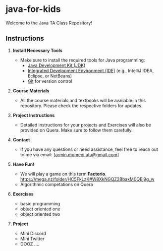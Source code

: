 # java-for-kids

Welcome to the Java TA Class Repository!

## Instructions

1. **Install Necessary Tools**
   - Make sure to install the required tools for Java programming:
     - [Java Development Kit (JDK)](https://www.oracle.com/java/technologies/javase-downloads.html)
     - [Integrated Development Environment (IDE)](https://www.jetbrains.com/idea/) (e.g., IntelliJ IDEA, Eclipse, or NetBeans)
     - [Git](https://git-scm.com/) for version control

2. **Course Materials**
   - All the course materials and textbooks will be available in this repository. Please check the respective folders for updates.

3. **Project Instructions**
   - Detailed instructions for your projects and Exercises will also be provided on Quera. Make sure to follow them carefully.

4. **Contact**
   - If you have any questions or need assistance, feel free to reach out to me via email: [armin.momeni.atu@gmail.com]

5. **Have Fun!**
   - We will play a game on this term **Factorio**. https://mega.nz/folder/HC5FkLzK#W8XkNGQZ2BbaxM0QEj9g_w
   - Algorithmic competations on Quera

6. **Exercises**
   - basic programming 
   - object oriented one
   - object oriented two

7. **Project**
   - Mini Discord
   - Mini Twitter
   - DOOZ
   ....
